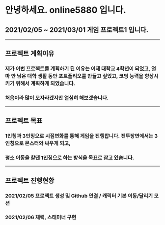 # 안녕하세요. online5880 입니다.
## 2021/02/05 ~ 2021/03/01 게임 프로젝트1 입니다.
-----

## 프로젝트 계획이유
### 제가 이번 프로젝트를 계획하기 된 이유는 이제 대학교 4학년이 되었고, 얼마 안 남은 대학 생활 동안 포트폴리오를 만들고 싶었고, 코딩 능력을 향상시키기 위해서 계획하게 되었습니다.
### 처음이라 많이 모자라겠지만 열심히 해보겠습니다.
-----
## 프로젝트 목표
### 1인칭과 3인칭으로 시점변화를 통해 게임을 진행합니다. 전투장면에서는 3인칭으로 몬스터와 싸우게 되고, 
### 평소 이동을 할땐 1인칭으로 하는 방식을 목표로 잡고 있습니다.
-----
## 프로젝트 진행현황
### 2021/02/05 프로젝트 생성 및 Github 연결 / 캐릭터 기본 이동/달리기 모션
### 2021/02/06 체력, 스태미너 구현
 
